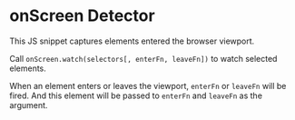 # onScreen Detector
This JS snippet captures elements entered the browser viewport.

Call `onScreen.watch(selectors[, enterFn, leaveFn])` to watch selected elements. 

When an element enters or leaves the viewport, `enterFn` or `leaveFn` will be fired. And this element will be passed to `enterFn` and `leaveFn` as the argument.
